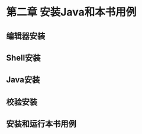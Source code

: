 # 第二章 安装Java和本书用例


## 编辑器安装


## Shell安装


## Java安装


## 校验安装


## 安装和运行本书用例


<!-- 分页 -->
<div style="page-break-after: always;"></div>

